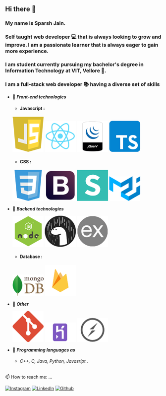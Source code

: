## Hi there 👋

### My name is Sparsh Jain. 
### Self taught web developer 💻 that is always looking to grow and improve. I am a passionate learner that is always eager to gain more experience.
### I am student currently pursuing my bachelor's degree in Information Technology at VIT, Vellore 🏫. 
### I am a full-stack web developer 📚 having a diverse set of skills 

* 📝 ***Front-end technologies***
  * #### Javascript :

  <img src='https://github.com/SparshJain2000/SparshJain2000/blob/master/images/javascript.png' width="100"> <img src='https://github.com/SparshJain2000/SparshJain2000/blob/master/images/react.png' width="100"> <img src='https://github.com/SparshJain2000/SparshJain2000/blob/master/images/jquery.png' width="100"> <img src='https://github.com/SparshJain2000/SparshJain2000/blob/master/images/ts.png' width="100">

  * #### CSS :

  <img src='https://github.com/SparshJain2000/SparshJain2000/blob/master/images/css3.png' width="100"> <img src='https://github.com/SparshJain2000/SparshJain2000/blob/master/images/bootstrap.png' width="100"> <img src='https://github.com/SparshJain2000/SparshJain2000/blob/master/images/semantic.png' width="100"> <img src='https://github.com/SparshJain2000/SparshJain2000/blob/master/images/material.svg' width="100">
<!--
- ###### ReactJS, Angular, Typescript, JQuery, Vanilla JS
- ###### CSS - Bootstrap, Material-UI, Semantic-UI-->
* 📝 ***Backend technologies***

   <img src='https://github.com/SparshJain2000/SparshJain2000/blob/master/images/nodejs.png' width="100"> <img src='https://github.com/SparshJain2000/SparshJain2000/blob/master/images/deno.svg' width="100"> <img src='https://github.com/SparshJain2000/SparshJain2000/blob/master/images/express.png' width="100">

  * #### Database :

  <img src='https://github.com/SparshJain2000/SparshJain2000/blob/master/images/mongo.png' width="100"> <img src='https://github.com/SparshJain2000/SparshJain2000/blob/master/images/firebase.png' width="100">
<!--
- ###### NodeJS, DenoJS
- ###### Database : MongoDB, Firebase, SQL-->
* 📝 ***Other***

  <img src='https://github.com/SparshJain2000/SparshJain2000/blob/master/images/git.png' width="100"> <img src='https://github.com/SparshJain2000/SparshJain2000/blob/master/images/heroku.png' width="100"> <img src='https://github.com/SparshJain2000/SparshJain2000/blob/master/images/socket.png' width="100">
<!--
- ###### Git
- ###### Herkou
- ###### Third-party API integration-->
* 📝 ***Programming languages as***
  * ###### C++, C, Java, Python, Javasript .
<!--
**SparshJain2000/SparshJain2000** is a ✨ _special_ ✨ repository because its `README.md` (this file) appears on your GitHub profile.

Here are some ideas to get you started: 

- 🔭 I’m currently working on ...
- 🌱 I’m currently learning ...
- 👯 I’m looking to collaborate on ...
- 🤔 I’m looking for help with ...
- 💬 Ask me about ...
- 📫 How to reach me: ...
- 😄 Pronouns: ...
- ⚡ Fun fact: ...
-->
📫 How to reach me: ...

[![Instagram](https://img.shields.io/static/v1.svg?label=follow&message=@sparsh._jain&color=grey&logo=instagram&style=for-the-badge&logoColor=white&colorA=critical)](https://www.instagram.com/sparsh._jain/) [![LinkedIn](https://img.shields.io/static/v1.svg?label=connect&message=@SparshJain&color=success&logo=linkedin&style=for-the-badge&logoColor=white&colorA=blue)](https://www.linkedin.com/in/sparsh-jain-87379a168/) [![Github](https://img.shields.io/static/v1.svg?label=follow&message=@SparshJain2000&color=grey&logo=github&style=for-the-badge&logoColor=white&colorA=black)](https://www.github.com/SparshJain2000/)
